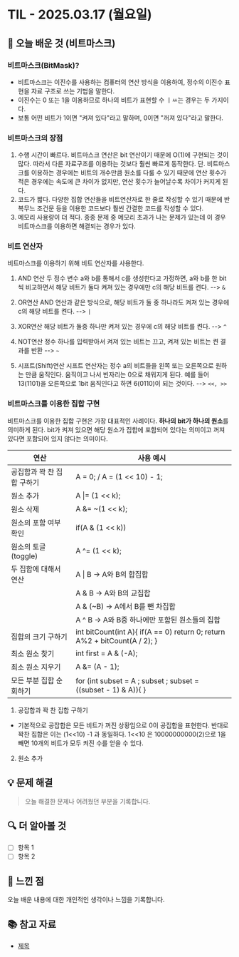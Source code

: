 # TIL - 2025.03.17 (월요일)

## 📝 오늘 배운 것 (비트마스크)

### 비트마스크(BitMask)?
- 비트마스크는 이진수를 사용하는 컴퓨터의 연산 방식을 이용하여, 정수의 이진수 표현을 자료 구조로 쓰는 기법을 말한다.
- 이진수는 0 또는 1을 이용하므로 하나의 비트가 표현할 수 ㅣㅆ는 경우는 두 가지이다.
- 보통 어떤 비트가 1이면 "켜져 있다"라고 말하며, 0이면 "꺼져 있다"라고 말한다.

### 비트마스크의 장점

1. 수행 시간이 빠르다.
비트마스크 연산은 bit 연산이기 때문에 O(1)에 구현되는 것이 많다. 따라서 다른 자료구조를 이용하는 것보다 훨씬 빠르게 동작한다.
단. 비트마스크를 이용하는 경우에는 비트의 개수만큼 원소를 다룰 수 있기 때문에 연산 횟수가 적은 경우에는 속도에 큰 차이가 없지만, 연산 횟수가 늘어날수록 차이가 커지게 된다.
2. 코드가 짧다.
다양한 집합 연산들을 비트연산자로 한 줄로 작성할 수 있기 때문에 반복무느 조건문 등을 이용한 코드보다 훨씬 간결한 코드를 작성할 수 있다.
3. 메모리 사용량이 더 적다.
종종 문제 중 메모리 초과가 나는 문제가 있는데 이 경우 비트마스크를 이용하면 해결되는 경우가 있다.

### 비트 연산자

비트마스크를 이용하기 위해 비트 연산자를 사용한다.

1. AND 연산
두 정수 변수 a와 b를 통해서 c를 생성한다고 가정하면, a와 b를 한 bit씩 비교하면서 해당 비트가 둘다 켜져 있는 경우에만 c의 해당 비트를 켠다. --> `&`

2. OR연산
AND 연산과 같은 방식으로, 해당 비트가 둘 중 하나라도 켜져 있는 경우에 c의 해당 비트를 켠다. --> `|` 

3. XOR연산
해당 비트가 둘중 하나만 켜저 있는 경우에 c의 해당 비트를 켠다. --> `^`

4. NOT연산
정수 하나를 입력받아서 켜져 있는 비트는 끄고, 켜져 있는 비트는 켠 결과를 반환 --> `~`

5. 시프트(Shift)연산
시프트 연산자는 정수 a의 비트들을 왼쪽 또는 오른쪽으로 원하는 만큼 움직인다. 움직이고 나서 빈자리는 0으로 채워지게 된다. 예를 들어 13(1101)을 오른쪽으로 1bit 움직인다고 하면 6(0110)이 되는 것이다. --> `<<, >>`

### 비트마스크를 이용한 집합 구현

비트마스크를 이용한 집합 구현은 가장 대표적인 사례이다. **하나의 bit가 하나의 원소**를 의미하게 된다. bit가 켜져 있으면 해당 원소가 집합에 포함되어 있다는 의미이고 꺼져 있다면 포함되어 있지 않다는 의미이다.

| 연산                       | 사용 예시                                                                                                                                 |
|----------------------------|-------------------------------------------------------------------------------------------------------------------------------------------|
| 공집합과 꽉 찬 집합 구하기 | A = 0; / A = (1 << 10) - 1;                                                                                                               |
| 원소 추가                  | A \|= (1 << k);                                                                                                                           |
| 원소 삭제                  | A &= ~(1 << k);                                                                                                                           |
| 원소의 포함 여부 확인      | if(A & (1 << k))                                                                                                                          |
| 원소의 토글(toggle)        | A ^= (1 << k);                                                                                                                            |
| 두 집합에 대해서 연산      | A \| B       → A와 B의 합집합 
|       |A & B     → A와 B의 교집합 
|       |A & (~B) → A에서 B를 뺀 차집합 
|       |A ^ B     → A와 B중 하나에만 포함된 원소들의 집합 |
| 집합의 크기 구하기         | int bitCount(int A){   if(A == 0) return 0;   return A%2 + bitCount(A / 2); }                                                             |
| 최소 원소 찾기             | int first = A & (-A);                                                                                                                     |
| 최소 원소 지우기           | A &= (A - 1);                                                                                                                             |
| 모든 부분 집합 순회하기    | for (int subset = A ; subset ; subset = ((subset - 1) & A)){ }                                                                            |

1. 공잡합과 꽉 찬 집합 구하기
- 기본적으로 공잡합은 모든 비트가 꺼진 상황임으로 0이 공집합을 표현한다. 반대로 꽉찬 집합은 이는 (1<<10) -1 과 동일하다. 1<<10 은 10000000000(2)으로 1을 빼면 10개의 비트가 모두 켜진 수를 얻을 수 있다.

2. 원소 추가


## 💡 문제 해결

> 오늘 해결한 문제나 어려웠던 부분을 기록합니다.

## 🔍 더 알아볼 것

- [ ] 항목 1
- [ ] 항목 2

## 🧐 느낀 점

오늘 배운 내용에 대한 개인적인 생각이나 느낌을 기록합니다.

## 📚 참고 자료

- [제목](링크)
